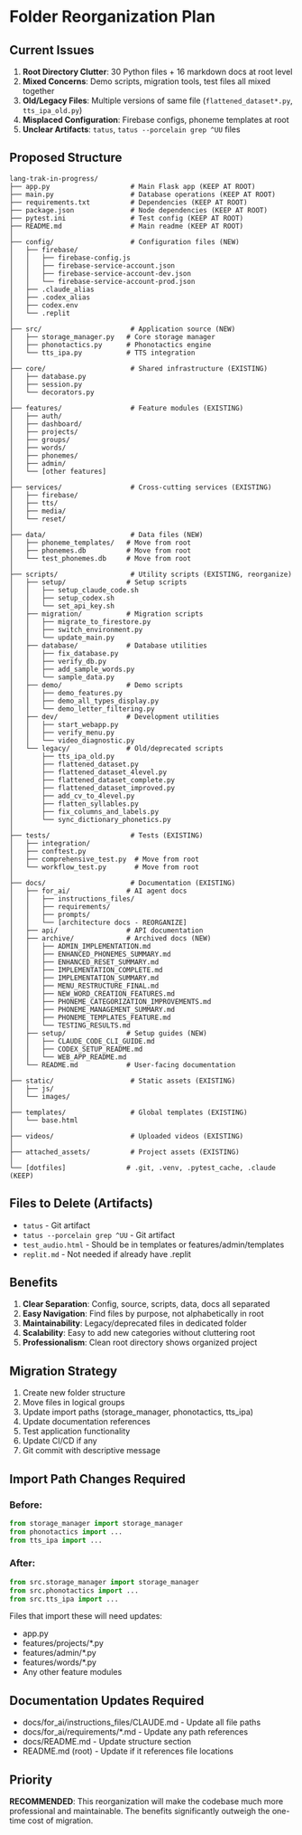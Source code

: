 # Folder Reorganization Plan

## Current Issues

1. **Root Directory Clutter**: 30 Python files + 16 markdown docs at root level
2. **Mixed Concerns**: Demo scripts, migration tools, test files all mixed together
3. **Old/Legacy Files**: Multiple versions of same file (`flattened_dataset*.py`, `tts_ipa_old.py`)
4. **Misplaced Configuration**: Firebase configs, phoneme templates at root
5. **Unclear Artifacts**: `tatus`, `tatus --porcelain grep ^UU` files

## Proposed Structure

```
lang-trak-in-progress/
├── app.py                    # Main Flask app (KEEP AT ROOT)
├── main.py                   # Database operations (KEEP AT ROOT)
├── requirements.txt          # Dependencies (KEEP AT ROOT)
├── package.json              # Node dependencies (KEEP AT ROOT)
├── pytest.ini                # Test config (KEEP AT ROOT)
├── README.md                 # Main readme (KEEP AT ROOT)
│
├── config/                   # Configuration files (NEW)
│   ├── firebase/
│   │   ├── firebase-config.js
│   │   ├── firebase-service-account.json
│   │   ├── firebase-service-account-dev.json
│   │   └── firebase-service-account-prod.json
│   ├── .claude_alias
│   ├── .codex_alias
│   ├── codex.env
│   └── .replit
│
├── src/                      # Application source (NEW)
│   ├── storage_manager.py   # Core storage manager
│   ├── phonotactics.py      # Phonotactics engine
│   └── tts_ipa.py           # TTS integration
│
├── core/                     # Shared infrastructure (EXISTING)
│   ├── database.py
│   ├── session.py
│   └── decorators.py
│
├── features/                 # Feature modules (EXISTING)
│   ├── auth/
│   ├── dashboard/
│   ├── projects/
│   ├── groups/
│   ├── words/
│   ├── phonemes/
│   ├── admin/
│   └── [other features]
│
├── services/                 # Cross-cutting services (EXISTING)
│   ├── firebase/
│   ├── tts/
│   ├── media/
│   └── reset/
│
├── data/                     # Data files (NEW)
│   ├── phoneme_templates/   # Move from root
│   ├── phonemes.db          # Move from root
│   └── test_phonemes.db     # Move from root
│
├── scripts/                  # Utility scripts (EXISTING, reorganize)
│   ├── setup/               # Setup scripts
│   │   ├── setup_claude_code.sh
│   │   ├── setup_codex.sh
│   │   └── set_api_key.sh
│   ├── migration/           # Migration scripts
│   │   ├── migrate_to_firestore.py
│   │   ├── switch_environment.py
│   │   └── update_main.py
│   ├── database/            # Database utilities
│   │   ├── fix_database.py
│   │   ├── verify_db.py
│   │   ├── add_sample_words.py
│   │   └── sample_data.py
│   ├── demo/                # Demo scripts
│   │   ├── demo_features.py
│   │   ├── demo_all_types_display.py
│   │   └── demo_letter_filtering.py
│   ├── dev/                 # Development utilities
│   │   ├── start_webapp.py
│   │   ├── verify_menu.py
│   │   └── video_diagnostic.py
│   └── legacy/              # Old/deprecated scripts
│       ├── tts_ipa_old.py
│       ├── flattened_dataset.py
│       ├── flattened_dataset_4level.py
│       ├── flattened_dataset_complete.py
│       ├── flattened_dataset_improved.py
│       ├── add_cv_to_4level.py
│       ├── flatten_syllables.py
│       ├── fix_columns_and_labels.py
│       └── sync_dictionary_phonetics.py
│
├── tests/                    # Tests (EXISTING)
│   ├── integration/
│   ├── conftest.py
│   ├── comprehensive_test.py  # Move from root
│   └── workflow_test.py       # Move from root
│
├── docs/                     # Documentation (EXISTING)
│   ├── for_ai/              # AI agent docs
│   │   ├── instructions_files/
│   │   ├── requirements/
│   │   ├── prompts/
│   │   └── [architecture docs - REORGANIZE]
│   ├── api/                 # API documentation
│   ├── archive/             # Archived docs (NEW)
│   │   ├── ADMIN_IMPLEMENTATION.md
│   │   ├── ENHANCED_PHONEMES_SUMMARY.md
│   │   ├── ENHANCED_RESET_SUMMARY.md
│   │   ├── IMPLEMENTATION_COMPLETE.md
│   │   ├── IMPLEMENTATION_SUMMARY.md
│   │   ├── MENU_RESTRUCTURE_FINAL.md
│   │   ├── NEW_WORD_CREATION_FEATURES.md
│   │   ├── PHONEME_CATEGORIZATION_IMPROVEMENTS.md
│   │   ├── PHONEME_MANAGEMENT_SUMMARY.md
│   │   ├── PHONEME_TEMPLATES_FEATURE.md
│   │   └── TESTING_RESULTS.md
│   ├── setup/               # Setup guides (NEW)
│   │   ├── CLAUDE_CODE_CLI_GUIDE.md
│   │   ├── CODEX_SETUP_README.md
│   │   └── WEB_APP_README.md
│   └── README.md            # User-facing documentation
│
├── static/                   # Static assets (EXISTING)
│   ├── js/
│   └── images/
│
├── templates/                # Global templates (EXISTING)
│   └── base.html
│
├── videos/                   # Uploaded videos (EXISTING)
│
├── attached_assets/          # Project assets (EXISTING)
│
└── [dotfiles]               # .git, .venv, .pytest_cache, .claude (KEEP)
```

## Files to Delete (Artifacts)

- `tatus` - Git artifact
- `tatus --porcelain grep ^UU` - Git artifact
- `test_audio.html` - Should be in templates or features/admin/templates
- `replit.md` - Not needed if already have .replit

## Benefits

1. **Clear Separation**: Config, source, scripts, data, docs all separated
2. **Easy Navigation**: Find files by purpose, not alphabetically in root
3. **Maintainability**: Legacy/deprecated files in dedicated folder
4. **Scalability**: Easy to add new categories without cluttering root
5. **Professionalism**: Clean root directory shows organized project

## Migration Strategy

1. Create new folder structure
2. Move files in logical groups
3. Update import paths (storage_manager, phonotactics, tts_ipa)
4. Update documentation references
5. Test application functionality
6. Update CI/CD if any
7. Git commit with descriptive message

## Import Path Changes Required

### Before:
```python
from storage_manager import storage_manager
from phonotactics import ...
from tts_ipa import ...
```

### After:
```python
from src.storage_manager import storage_manager
from src.phonotactics import ...
from src.tts_ipa import ...
```

Files that import these will need updates:
- app.py
- features/projects/*.py
- features/admin/*.py
- features/words/*.py
- Any other feature modules

## Documentation Updates Required

- docs/for_ai/instructions_files/CLAUDE.md - Update all file paths
- docs/for_ai/requirements/*.md - Update any path references
- docs/README.md - Update structure section
- README.md (root) - Update if it references file locations

## Priority

**RECOMMENDED**: This reorganization will make the codebase much more professional and maintainable. The benefits significantly outweigh the one-time cost of migration.
